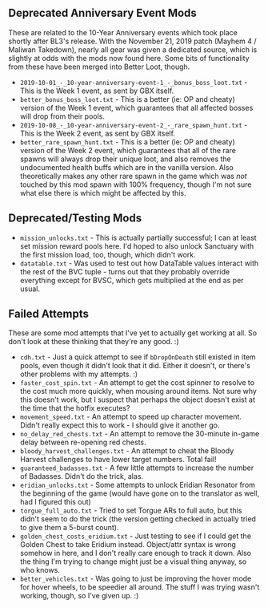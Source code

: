 ## Deprecated Anniversary Event Mods

These are related to the 10-Year Anniversary events which took place shortly
after BL3's release.  With the November 21, 2019 patch (Mayhem 4 / Maliwan
Takedown), nearly all gear was given a dedicated source, which is slightly at
odds with the mods now found here.  Some bits of functionality from these have
been merged into Better Loot, though.

- `2019-10-01_-_10-year-anniversary-event-1_-_bonus_boss_loot.txt` - This
  is the Week 1 event, as sent by GBX itself.
- `better_bonus_boss_loot.txt` - This is a better (ie: OP and cheaty) version
  of the Week 1 event, which guarantees that all affected bosses will drop
  from their pools.
- `2019-10-08_-_10-year-anniversary-event-2_-_rare_spawn_hunt.txt` - This
  is the Week 2 event, as sent by GBX itself.
- `better_rare_spawn_hunt.txt` - This is a better (ie: OP and cheaty) version
  of the Week 2 event, which guarantees that all of the rare spawns will always
  drop their unique loot, and also removes the undocumented health buffs which
  are in the vanilla version.  Also theoretically makes any other rare spawn
  in the game which was *not* touched by this mod spawn with 100% frequency,
  though I'm not sure what else there is which might be affected by this.

## Deprecated/Testing Mods

- `mission_unlocks.txt` - This is actually partially successful; I can at
  least set mission reward pools here.  I'd hoped to also unlock Sanctuary
  with the first mission load, too, though, which didn't work.
- `datatable.txt` - Was used to test out how DataTable values interact with
  the rest of the BVC tuple - turns out that they probably override everything
  except for BVSC, which gets multiplied at the end as per usual.

## Failed Attempts

These are some mod attempts that I've yet to actually get working at all.  So
don't look at these thinking that they're any good.  :)

- `cdh.txt` - Just a quick attempt to see if `bDropOnDeath` still existed in
  item pools, even though it didn't look that it did.  Either it doesn't, or
  there's other problems with my attempts.  :)
- `faster_cost_spin.txt` - An attempt to get the cost spinner to resolve to
  the cost much more quickly, when mousing around items.  Not sure why this
  doesn't work, but I suspect that perhaps the object doesn't exist at the
  time that the hotfix executes?
- `movement_speed.txt` - An attempt to speed up character movement.  Didn't
  really expect this to work - I should give it another go.
- `no_delay_red_chests.txt` - An attempt to remove the 30-minute in-game
  delay between re-opening red chests.
- `bloody_harvest_challenges.txt` - An attempt to cheat the Bloody Harvest
  challenges to have lower target numbers.  Total fail!
- `guaranteed_badasses.txt` - A few little attempts to increase the number
  of Badasses.  Didn't do the trick, alas.
- `eridian_unlocks.txt` - Some attempts to unlock Eridian Resonator from the
  beginning of the game (would have gone on to the translator as well,
  had I figured this out)
- `torgue_full_auto.txt` - Tried to set Torgue ARs to full auto, but this
  didn't seem to do the trick (the version getting checked in actually tried
  to give them a 5-burst count).
- `golden_chest_costs_eridium.txt` - Just testing to see if I could get the
  Golden Chest to take Eridium instead.  Object/attr syntax is wrong somehow
  in here, and I don't really care enough to track it down.  Also the thing
  I'm trying to change might just be a visual thing anyway, so who knows.
- `better_vehicles.txt` - Was going to just be improving the hover mode for
  hover wheels, to be speedier all around.  The stuff I was trying wasn't
  working, though, so I've given up.  :)

